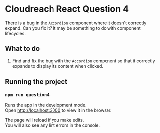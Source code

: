 # Cloudreach React Question 4

There is a bug in the `Accordion` component where it doesn't correctly expand. Can you fix it? It may be something
to do with component lifecycles.

## What to do

1. Find and fix the bug with the `Accordion` component so that it correctly expands to display its content when clicked.

## Running the project

### `npm run question4`

Runs the app in the development mode.<br>
Open [http://localhost:3000](http://localhost:3000) to view it in the browser.

The page will reload if you make edits.<br>
You will also see any lint errors in the console.
